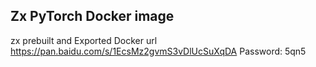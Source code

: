 ## Zx PyTorch Docker image

zx prebuilt and Exported Docker url
https://pan.baidu.com/s/1EcsMz2gvmS3vDlUcSuXqDA  Password: 5qn5


